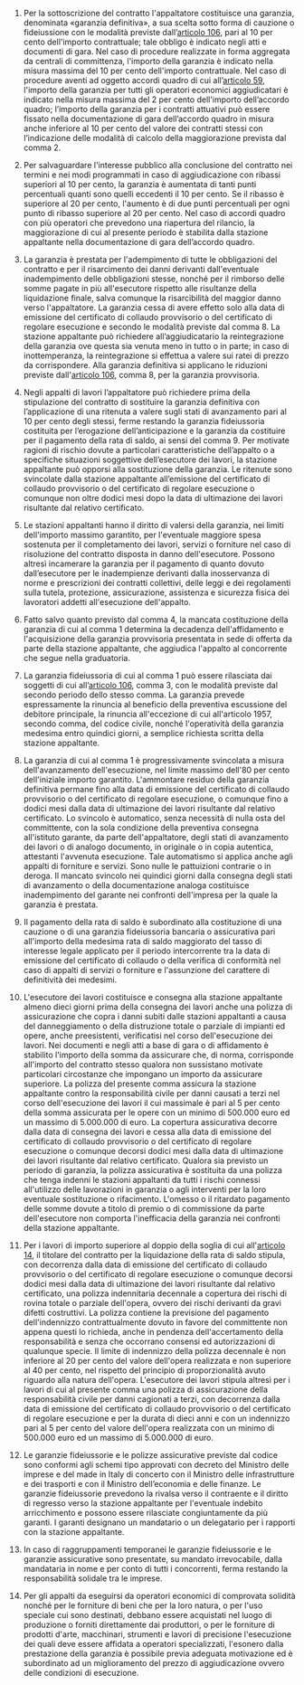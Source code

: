 1. Per la sottoscrizione del contratto l'appaltatore costituisce una garanzia, denominata «garanzia definitiva», a sua scelta sotto forma di cauzione o fideiussione con le modalità previste dall’[articolo 106](/index.html?article=articolo-106&version=2), pari al 10 per cento dell'importo contrattuale; tale obbligo è indicato negli atti e documenti di gara. Nel caso di procedure realizzate in forma aggregata da centrali di committenza, l'importo della garanzia è indicato nella misura massima del 10 per cento dell'importo contrattuale. Nel caso di procedure aventi ad oggetto accordi quadro di cui all’[articolo 59](/index.html?article=articolo-59&version=2), l'importo della garanzia per tutti gli operatori economici aggiudicatari è indicato nella misura massima del 2 per cento dell'importo dell’accordo quadro; l’importo della garanzia per i contratti attuativi può essere fissato nella documentazione di gara dell’accordo quadro in misura anche inferiore al 10 per cento del valore dei contratti stessi con l’indicazione delle modalità di calcolo della maggiorazione prevista dal comma 2.

2. Per salvaguardare l'interesse pubblico alla conclusione del contratto nei termini e nei modi programmati in caso di aggiudicazione con ribassi superiori al 10 per cento, la garanzia è aumentata di tanti punti percentuali quanti sono quelli eccedenti il 10 per cento. Se il ribasso è superiore al 20 per cento, l'aumento è di due punti percentuali per ogni punto di ribasso superiore al 20 per cento. Nel caso di accordi quadro con più operatori che prevedono una riapertura del rilancio, la maggiorazione di cui al presente periodo è stabilita dalla stazione appaltante nella documentazione di gara dell’accordo quadro.

3. La garanzia è prestata per l'adempimento di tutte le obbligazioni del contratto e per il risarcimento dei danni derivanti dall'eventuale inadempimento delle obbligazioni stesse, nonché per il rimborso delle somme pagate in più all'esecutore rispetto alle risultanze della liquidazione finale, salva comunque la risarcibilità del maggior danno verso l'appaltatore. La garanzia cessa di avere effetto solo alla data di emissione del certificato di collaudo provvisorio o del certificato di regolare esecuzione e secondo le modalità previste dal comma 8. La stazione appaltante può richiedere all’aggiudicatario la reintegrazione della garanzia ove questa sia venuta meno in tutto o in parte; in caso di inottemperanza, la reintegrazione si effettua a valere sui ratei di prezzo da corrispondere. Alla garanzia definitiva si applicano le riduzioni previste dall'[articolo 106](/index.html?article=articolo-106&version=2), comma 8, per la garanzia provvisoria.

4. Negli appalti di lavori l’appaltatore può richiedere prima della stipulazione del contratto di sostituire la garanzia definitiva con l’applicazione di una ritenuta a valere sugli stati di avanzamento pari al 10 per cento degli stessi, ferme restando la garanzia fideiussoria costituita per l’erogazione dell’anticipazione e la garanzia da costituire per il pagamento della rata di saldo, ai sensi del comma 9. Per motivate ragioni di rischio dovute a particolari caratteristiche dell’appalto o a specifiche situazioni soggettive dell’esecutore dei lavori, la stazione appaltante può opporsi alla sostituzione della garanzia. Le ritenute sono svincolate dalla stazione appaltante all’emissione del certificato di collaudo provvisorio o del certificato di regolare esecuzione o comunque non oltre dodici mesi dopo la data di ultimazione dei lavori risultante dal relativo certificato.

5. Le stazioni appaltanti hanno il diritto di valersi della garanzia, nei limiti dell'importo massimo garantito, per l'eventuale maggiore spesa sostenuta per il completamento dei lavori, servizi o forniture nel caso di risoluzione del contratto disposta in danno dell'esecutore. Possono altresì incamerare la garanzia per il pagamento di quanto dovuto dall’esecutore per le inadempienze derivanti dalla inosservanza di norme e prescrizioni dei contratti collettivi, delle leggi e dei regolamenti sulla tutela, protezione, assicurazione, assistenza e sicurezza fisica dei lavoratori addetti all'esecuzione dell'appalto.

6. Fatto salvo quanto previsto dal comma 4, la mancata costituzione della garanzia di cui al comma 1 determina la decadenza dell'affidamento e l'acquisizione della garanzia provvisoria presentata in sede di offerta da parte della stazione appaltante, che aggiudica l'appalto al concorrente che segue nella graduatoria.

7. La garanzia fideiussoria di cui al comma 1 può essere rilasciata dai soggetti di cui all’[articolo 106](/index.html?article=articolo-106&version=2), comma 3, con le modalità previste dal secondo periodo dello stesso comma. La garanzia prevede espressamente la rinuncia al beneficio della preventiva escussione del debitore principale, la rinuncia all'eccezione di cui all'articolo 1957, secondo comma, del codice civile, nonché l'operatività della garanzia medesima entro quindici giorni, a semplice richiesta scritta della stazione appaltante. 

8. La garanzia di cui al comma 1 è progressivamente svincolata a misura dell'avanzamento dell'esecuzione, nel limite massimo dell'80 per cento dell'iniziale importo garantito. L'ammontare residuo della garanzia definitiva permane fino alla data di emissione del certificato di collaudo provvisorio o del certificato di regolare esecuzione, o comunque fino a dodici mesi dalla data di ultimazione dei lavori risultante dal relativo certificato. Lo svincolo è automatico, senza necessità di nulla osta del committente, con la sola condizione della preventiva consegna all'istituto garante, da parte dell'appaltatore, degli stati di avanzamento dei lavori o di analogo documento, in originale o in copia autentica, attestanti l'avvenuta esecuzione. Tale automatismo si applica anche agli appalti di forniture e servizi. Sono nulle le pattuizioni contrarie o in deroga. Il mancato svincolo nei quindici giorni dalla consegna degli stati di avanzamento o della documentazione analoga costituisce inadempimento del garante nei confronti dell'impresa per la quale la garanzia è prestata.

9. Il pagamento della rata di saldo è subordinato alla costituzione di una cauzione o di una garanzia fideiussoria bancaria o assicurativa pari all'importo della medesima rata di saldo maggiorato del tasso di interesse legale applicato per il periodo intercorrente tra la data di emissione del certificato di collaudo o della verifica di conformità nel caso di appalti di servizi o forniture e l'assunzione del carattere di definitività dei medesimi.

10. L'esecutore dei lavori costituisce e consegna alla stazione appaltante almeno dieci giorni prima della consegna dei lavori anche una polizza di assicurazione che copra i danni subiti dalle stazioni appaltanti a causa del danneggiamento o della distruzione totale o parziale di impianti ed opere, anche preesistenti, verificatisi nel corso dell'esecuzione dei lavori. Nei documenti e negli atti a base di gara o di affidamento è stabilito l'importo della somma da assicurare che, di norma, corrisponde all'importo del contratto stesso qualora non sussistano motivate particolari circostanze che impongano un importo da assicurare superiore. La polizza del presente comma assicura la stazione appaltante contro la responsabilità civile per danni causati a terzi nel corso dell'esecuzione dei lavori il cui massimale è pari al 5 per cento della somma assicurata per le opere con un minimo di 500.000 euro ed un massimo di 5.000.000 di euro. La copertura assicurativa decorre dalla data di consegna dei lavori e cessa alla data di emissione del certificato di collaudo provvisorio o del certificato di regolare esecuzione o comunque decorsi dodici mesi dalla data di ultimazione dei lavori risultante dal relativo certificato. Qualora sia previsto un periodo di garanzia, la polizza assicurativa è sostituita da una polizza che tenga indenni le stazioni appaltanti da tutti i rischi connessi all'utilizzo delle lavorazioni in garanzia o agli interventi per la loro eventuale sostituzione o rifacimento. L'omesso o il ritardato pagamento delle somme dovute a titolo di premio o di commissione da parte dell'esecutore non comporta l'inefficacia della garanzia nei confronti della stazione appaltante.

11. Per i lavori di importo superiore al doppio della soglia di cui all'[articolo 14](/index.html?article=articolo-14&version=2), il titolare del contratto per la liquidazione della rata di saldo stipula, con decorrenza dalla data di emissione del certificato di collaudo provvisorio o del certificato di regolare esecuzione o comunque decorsi dodici mesi dalla data di ultimazione dei lavori risultante dal relativo certificato, una polizza indennitaria decennale a copertura dei rischi di rovina totale o parziale dell'opera, ovvero dei rischi derivanti da gravi difetti costruttivi. La polizza contiene la previsione del pagamento dell'indennizzo contrattualmente dovuto in favore del committente non appena questi lo richieda, anche in pendenza dell'accertamento della responsabilità e senza che occorrano consensi ed autorizzazioni di qualunque specie. Il limite di indennizzo della polizza decennale è non inferiore al 20 per cento del valore dell'opera realizzata e non superiore al 40 per cento, nel rispetto del principio di proporzionalità avuto riguardo alla natura dell'opera. L'esecutore dei lavori stipula altresì per i lavori di cui al presente comma una polizza di assicurazione della responsabilità civile per danni cagionati a terzi, con decorrenza dalla data di emissione del certificato di collaudo provvisorio o del certificato di regolare esecuzione e per la durata di dieci anni e con un indennizzo pari al 5 per cento del valore dell'opera realizzata con un minimo di 500.000 euro ed un massimo di 5.000.000 di euro.

12. Le garanzie fideiussorie e le polizze assicurative previste dal codice sono conformi agli schemi tipo approvati con decreto del Ministro delle imprese e del made in Italy di concerto con il Ministro delle infrastrutture e dei trasporti e con il Ministro dell’economia e delle finanze. Le garanzie fideiussorie prevedono la rivalsa verso il contraente e il diritto di regresso verso la stazione appaltante per l'eventuale indebito arricchimento e possono essere rilasciate congiuntamente da più garanti. I garanti designano un mandatario o un delegatario per i rapporti con la stazione appaltante.

13. In caso di raggruppamenti temporanei le garanzie fideiussorie e le garanzie assicurative sono presentate, su mandato irrevocabile, dalla mandataria in nome e per conto di tutti i concorrenti, ferma restando la responsabilità solidale tra le imprese.
 
14. Per gli appalti da eseguirsi da operatori economici di comprovata solidità nonché per le forniture di beni che per la loro natura, o per l'uso speciale cui sono destinati, debbano essere acquistati nel luogo di produzione o forniti direttamente dai produttori, o per le forniture di prodotti d'arte, macchinari, strumenti e lavori di precisione l'esecuzione dei quali deve essere affidata a operatori specializzati, l'esonero dalla prestazione della garanzia è possibile previa adeguata motivazione ed è subordinato ad un miglioramento del prezzo di aggiudicazione ovvero delle condizioni di esecuzione.
